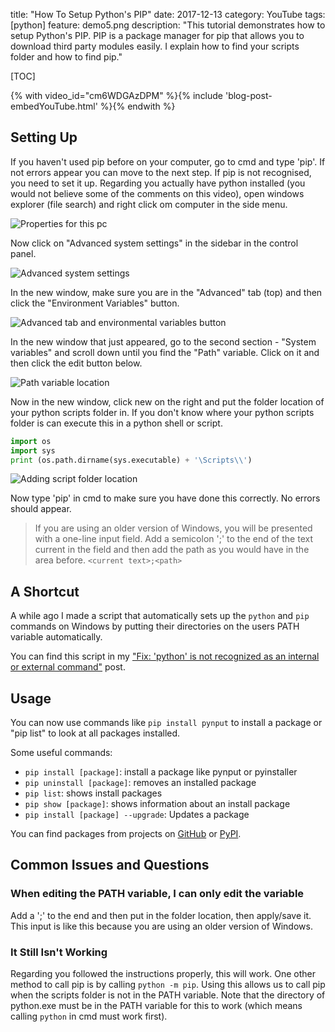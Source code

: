 title: "How To Setup Python's PIP"
date: 2017-12-13
category: YouTube
tags: [python]
feature: demo5.png
description: "This tutorial demonstrates how to setup Python's PIP. PIP is a package manager for pip that allows you to download third party modules easily. I explain how to find your scripts folder and how to find pip."

[TOC]

{% with video_id="cm6WDGAzDPM" %}{% include 'blog-post-embedYouTube.html' %}{% endwith %}

## Setting Up
If you haven't used pip before on your computer, go to cmd and type 'pip'. If not errors appear you can move to the next step. If pip is not recognised, you need to set it up. Regarding you actually have python installed (you would not believe some of the comments on this video), open windows explorer (file search) and right click om computer in the side menu.

![Properties for this pc](/posts/how-to-setup-pythons-pip/demo1.png)

Now click on "Advanced system settings" in the sidebar in the control panel.

![Advanced system settings](/posts/how-to-setup-pythons-pip/demo2.png)

In the new window, make sure you are in the "Advanced" tab (top) and then click the "Environment Variables" button.

![Advanced tab and environmental variables button](/posts/how-to-setup-pythons-pip/demo3.png)

In the new window that just appeared, go to the second section - "System variables" and scroll down until you find the "Path" variable. Click on it and then click the edit button below.

![Path variable location](/posts/how-to-setup-pythons-pip/demo4.png)

Now in the new window, click new on the right and put the folder location of your python scripts folder in. If you don't know where your python scripts folder is can execute this in a python shell or script.

```python
import os
import sys
print (os.path.dirname(sys.executable) + '\Scripts\\')
```

![Adding script folder location](/posts/how-to-setup-pythons-pip/demo5.png)

Now type 'pip' in cmd to make sure you have done this correctly. No errors should appear.

> If you are using an older version of Windows, you will be presented with a one-line input field. Add a semicolon ';' to the end of the text current in the field and then add the path as you would have in the area before. `<current text>;<path>`

## A Shortcut
A while ago I made a script that automatically sets up the `python` and `pip` commands on Windows by putting their directories on the users PATH variable automatically.

You can find this script in my ["Fix: 'python' is not recognized as an internal or external command"](/blog/post/fix-python-is-not-recognized-as-an-internal-or-external-command/) post. 


## Usage
You can now use commands like ```pip install pynput``` to install a package or "pip list" to look at all packages installed.

Some useful commands:
- ```pip install [package]```: install a package like pynput or pyinstaller
- ```pip uninstall [package]```: removes an installed package
- ```pip list```: shows install packages
- ```pip show [package]```: shows information about an install package
- ```pip install [package] --upgrade```:  Updates a package

You can find packages from projects on [GitHub](https://github.com/) or [PyPI](https://pypi.python.org/pypi).

## Common Issues and Questions

### When editing the PATH variable, I can only edit the variable
Add a ';' to the end and then put in the folder location, then apply/save it. This input is like this because you are using an older version of Windows.

### It Still Isn't Working
Regarding you followed the instructions properly, this will work. One other method to call pip is by calling `python -m pip`. Using this allows us to call pip when the scripts folder is not in the PATH variable. Note that the directory of python.exe must be in the PATH variable for this to work (which means calling `python` in cmd must work first).
